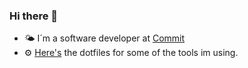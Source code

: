 ### Hi there 👋

- 🌤️ I´m a software developer at [Commit](https://github.com/Commit-AS)
- ⚙ [Here's](https://github.com/JohanGuntherKrogevoll/dotfiles) the dotfiles for some of the tools im using.
